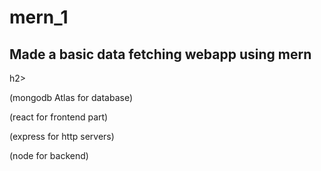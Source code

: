 # <h1> mern_1</h1>
<h2>Made a basic data fetching webapp using mern</h2>h2>
<p>(mongodb Atlas for database)</p>
<p>(react for frontend part)</p>
<p>(express for http servers)</p>
<p>(node for backend)</p>
